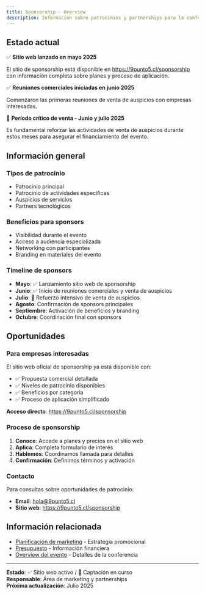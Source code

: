 ```yaml
---
title: Sponsorship - Overview
description: Información sobre patrocinios y partnerships para la conferencia 2025
---
```


## Estado actual

✅ **Sitio web lanzado en mayo 2025**

El sitio de sponsorship está disponible en https://9punto5.cl/sponsorship con información completa sobre planes y proceso de aplicación.

✅ **Reuniones comerciales iniciadas en junio 2025**

Comenzaron las primeras reuniones de venta de auspicios con empresas interesadas.

🚧 **Período crítico de venta - Junio y julio 2025**

Es fundamental reforzar las actividades de venta de auspicios durante estos meses para asegurar el financiamiento del evento.

## Información general

### **Tipos de patrocinio**
- Patrocinio principal
- Patrocinio de actividades específicas
- Auspicios de servicios
- Partners tecnológicos

### **Beneficios para sponsors**
- Visibilidad durante el evento
- Acceso a audiencia especializada
- Networking con participantes
- Branding en materiales del evento

### **Timeline de sponsors**
- **Mayo**: ✅ Lanzamiento sitio web de sponsorship
- **Junio**: ✅ Inicio de reuniones comerciales y venta de auspicios
- **Julio**: 🚧 Refuerzo intensivo de venta de auspicios
- **Agosto**: Confirmación de sponsors principales
- **Septiembre**: Activación de beneficios y branding
- **Octubre**: Coordinación final con sponsors

## Oportunidades

### **Para empresas interesadas**
El sitio web oficial de sponsorship ya está disponible con:
- ✅ Propuesta comercial detallada
- ✅ Niveles de patrocinio disponibles  
- ✅ Beneficios por categoría
- ✅ Proceso de aplicación simplificado

**Acceso directo**: https://9punto5.cl/sponsorship

### **Proceso de sponsorship**
1. **Conoce**: Accede a planes y precios en el sitio web
2. **Aplica**: Completa formulario de interés
3. **Hablemos**: Coordinamos llamada para detalles
4. **Confirmación**: Definimos términos y activación

### **Contacto**
Para consultas sobre oportunidades de patrocinio:
- **Email**: hola@9punto5.cl
- **Sitio web**: https://9punto5.cl/sponsorship

## Información relacionada

- [Planificación de marketing](/areas/marketing-diseno/overview) - Estrategia promocional
- [Presupuesto](/areas/finanzas/presupuesto) - Información financiera
- [Overview del evento](/eventos/valdivia/overview) - Detalles de la conferencia

---

**Estado**: ✅ Sitio web activo / 🚧 Captación en curso  
**Responsable**: Área de marketing y partnerships  
**Próxima actualización**: Julio 2025